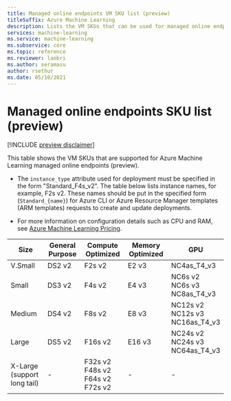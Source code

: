 ```yaml
---
title: Managed online endpoints VM SKU list (preview)
titleSuffix: Azure Machine Learning
description: Lists the VM SKUs that can be used for managed online endpoints (preview) in Azure Machine Learning.
services: machine-learning
ms.service: machine-learning
ms.subservice: core
ms.topic: reference
ms.reviewer: laobri
ms.author: seramasu
author: rsethur
ms.date: 05/10/2021
---
```


# Managed online endpoints SKU list (preview)

[!INCLUDE [preview disclaimer](../../includes/machine-learning-preview-generic-disclaimer.md)]

This table shows the VM SKUs that are supported for Azure Machine Learning managed online endpoints (preview).

* The `instance_type` attribute used for deployment must be specified in the form "Standard_F4s_v2". The table below lists instance names, for example, F2s v2. These names should be put in the specified form (`Standard_{name}`) for Azure CLI or Azure Resource Manager templates (ARM templates) requests to create and update deployments. 

* For more information on configuration details such as CPU and RAM, see [Azure Machine Learning Pricing](https://azure.microsoft.com/pricing/details/machine-learning/).

| Size | General Purpose | Compute Optimized | Memory Optimized | GPU |
| --- | --- | --- | --- | --- | 
| V.Small | DS2 v2 | F2s v2 | E2 v3 | NC4as_T4_v3 |
| Small | DS3 v2 | F4s v2 | E4 v3 | NC6s v2 <br/> NC6s v3 <br/> NC8as_T4_v3 |
| Medium | DS4 v2 | F8s v2 | E8 v3 | NC12s v2 <br/> NC12s v3 <br/> NC16as_T4_v3 |
| Large | DS5 v2 | F16s v2 |E16 v3 | NC24s v2 <br/> NC24s v3 <br/> NC64as_T4_v3 |
| X-Large <br/> (support long tail) | - | F32s v2 <br/> F48s v2 <br/> F64s v2 <br/> F72s v2 | - | - |


